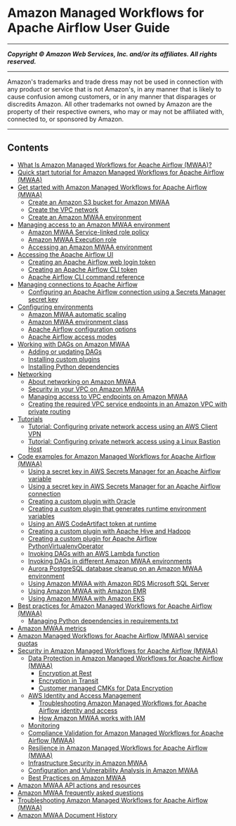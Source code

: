 # Amazon Managed Workflows for Apache Airflow User Guide

-----
*****Copyright &copy;  Amazon Web Services, Inc. and/or its affiliates. All rights reserved.*****

-----
Amazon's trademarks and trade dress may not be used in 
     connection with any product or service that is not Amazon's, 
     in any manner that is likely to cause confusion among customers, 
     or in any manner that disparages or discredits Amazon. All other 
     trademarks not owned by Amazon are the property of their respective
     owners, who may or may not be affiliated with, connected to, or 
     sponsored by Amazon.

-----
## Contents
+ [What Is Amazon Managed Workflows for Apache Airflow (MWAA)?](what-is-mwaa.md)
+ [Quick start tutorial for Amazon Managed Workflows for Apache Airflow (MWAA)](quick-start.md)
+ [Get started with Amazon Managed Workflows for Apache Airflow (MWAA)](get-started.md)
   + [Create an Amazon S3 bucket for Amazon MWAA](mwaa-s3-bucket.md)
   + [Create the VPC network](vpc-create.md)
   + [Create an Amazon MWAA environment](create-environment.md)
+ [Managing access to an Amazon MWAA environment](manage-access.md)
   + [Amazon MWAA Service-linked role policy](mwaa-slr.md)
   + [Amazon MWAA Execution role](mwaa-create-role.md)
   + [Accessing an Amazon MWAA environment](access-policies.md)
+ [Accessing the Apache Airflow UI](access-airflow-ui.md)
   + [Creating an Apache Airflow web login token](call-mwaa-apis-web.md)
   + [Creating an Apache Airflow CLI token](call-mwaa-apis-cli.md)
   + [Apache Airflow CLI command reference](airflow-cli-command-reference.md)
+ [Managing connections to Apache Airflow](manage-connections.md)
   + [Configuring an Apache Airflow connection using a Secrets Manager secret key](connections-secrets-manager.md)
+ [Configuring environments](using-mwaa.md)
   + [Amazon MWAA automatic scaling](mwaa-autoscaling.md)
   + [Amazon MWAA environment class](environment-class.md)
   + [Apache Airflow configuration options](configuring-env-variables.md)
   + [Apache Airflow access modes](configuring-networking.md)
+ [Working with DAGs on Amazon MWAA](working-dags.md)
   + [Adding or updating DAGs](configuring-dag-folder.md)
   + [Installing custom plugins](configuring-dag-import-plugins.md)
   + [Installing Python dependencies](working-dags-dependencies.md)
+ [Networking](networking.md)
   + [About networking on Amazon MWAA](networking-about.md)
   + [Security in your VPC on Amazon MWAA](vpc-security.md)
   + [Managing access to VPC endpoints on Amazon MWAA](vpc-vpe-access.md)
   + [Creating the required VPC service endpoints in an Amazon VPC with private routing](vpc-vpe-create-access.md)
+ [Tutorials](tutorials.md)
   + [Tutorial: Configuring private network access using an AWS Client VPN](tutorials-private-network-vpn-client.md)
   + [Tutorial: Configuring private network access using a Linux Bastion Host](tutorials-private-network-bastion.md)
+ [Code examples for Amazon Managed Workflows for Apache Airflow (MWAA)](sample-code.md)
   + [Using a secret key in AWS Secrets Manager for an Apache Airflow variable](samples-secrets-manager-var.md)
   + [Using a secret key in AWS Secrets Manager for an Apache Airflow connection](samples-secrets-manager.md)
   + [Creating a custom plugin with Oracle](samples-oracle.md)
   + [Creating a custom plugin that generates runtime environment variables](samples-env-variables.md)
   + [Using an AWS CodeArtifact token at runtime](samples-code-artifact.md)
   + [Creating a custom plugin with Apache Hive and Hadoop](samples-hive.md)
   + [Creating a custom plugin for Apache Airflow PythonVirtualenvOperator](samples-virtualenv.md)
   + [Invoking DAGs with an AWS Lambda function](samples-lambda.md)
   + [Invoking DAGs in different Amazon MWAA environments](samples-trigger-dag-envab.xml.md)
   + [Aurora PostgreSQL database cleanup on an Amazon MWAA environment](samples-database-cleanup.md)
   + [Using Amazon MWAA with Amazon RDS Microsoft SQL Server](samples-sql-server.md)
   + [Using Amazon MWAA with Amazon EMR](samples-emr.md)
   + [Using Amazon MWAA with Amazon EKS](mwaa-eks-example.md)
+ [Best practices for Amazon Managed Workflows for Apache Airflow (MWAA)](best-practices.md)
   + [Managing Python dependencies in requirements.txt](best-practices-dependencies.md)
+ [Amazon MWAA metrics](cw-metrics.md)
+ [Amazon Managed Workflows for Apache Airflow (MWAA) service quotas](mwaa-quotas.md)
+ [Security in Amazon Managed Workflows for Apache Airflow (MWAA)](security.md)
   + [Data Protection in Amazon Managed Workflows for Apache Airflow (MWAA)](data-protection.md)
      + [Encryption at Rest](encryption-at-rest.md)
      + [Encryption in Transit](encryption-in-transit.md)
      + [Customer managed CMKs for Data Encryption](custom-keys-certs.md)
   + [AWS Identity and Access Management](security-iam.md)
      + [Troubleshooting Amazon Managed Workflows for Apache Airflow identity and access](security_iam_troubleshoot.md)
      + [How Amazon MWAA works with IAM](security_iam_service-with-iam.md)
   + [Monitoring](monitoring.md)
   + [Compliance Validation for Amazon Managed Workflows for Apache Airflow (MWAA)](compliance-validation.md)
   + [Resilience in Amazon Managed Workflows for Apache Airflow (MWAA)](disaster-recovery-resiliency.md)
   + [Infrastructure Security in Amazon MWAA](infrastructure-security.md)
   + [Configuration and Vulnerability Analysis in Amazon MWAA](configuration-vulnerability-analysis.md)
   + [Best Practices on Amazon MWAA](security-best-practices.md)
+ [Amazon MWAA API actions and resources](mwaa-actions-resources.md)
+ [Amazon MWAA frequently asked questions](mwaa-faqs.md)
+ [Troubleshooting Amazon Managed Workflows for Apache Airflow (MWAA)](troubleshooting.md)
+ [Amazon MWAA Document History](doc-history.md)